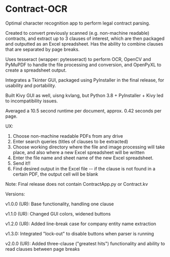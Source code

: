 # Contract-OCR

Optimal character recognition app to perform legal contract parsing.

Created to convert previously scanned (e.g. non-machine readable) contracts, and extract up to 3 clauses of interest, which are then
packaged and outputted as an Excel spreadsheet. Has the ability to combine clauses that are separated by page breaks.

Uses tesseract (wrapper: pytesseract) to perform OCR, OpenCV and PyMuPDF to handle the file processing and conversion, and OpenPyXL 
to create a spreadsheet output.

Integrates a Tkinter GUI, packaged using PyInstaller in the final release, for usability and portability.

Built Kivy GUI as well, uisng kvlang, but Python 3.8 + PyInstaller + Kivy led to incompatibility issues.

Averaged a 10.5 second runtime per document, approx. 0.42 seconds per page.

UX:

1. Choose non-machine readable PDFs from any drive
2. Enter search queries (titles of clauses to be extracted)
3. Choose working directory where the file and image processing will
   take place, and also where a new Excel spreadsheet will be written
4. Enter the file name and sheet name of the new Excel spreadsheet.
5. Send it!!
6. Find desired output in the Excel file -- if the clause is not found in
   a certain PDF, the output cell will be blank
   
Note: Final release does not contain ContractApp.py or Contract.kv

Versions:

v1.0.0 (UR): Base functionality, handling one clause

v1.1.0 (UR): Changed GUI colors, widened buttons

v1.2.0 (UR): Added line-break case for company entity name extraction

v1.3.0: Integrated "lock-out" to disable buttons when parser is running

v2.0.0 (UR): Added three-clause ("greatest hits") functionality and ability to read clauses between page breaks
